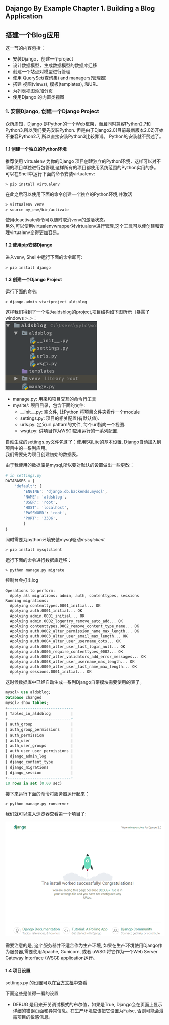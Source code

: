 ## Dajango By Example Chapter 1. Building a Blog Application
## 搭建一个Blog应用

这一节的内容包括：   
- 安装Django，创建一个project    
- 设计数据模型，生成数据模型的数据库迁移
- 创建一个站点对模型进行管理
- 使用 QuerySet(查询集) and managers(管理器)
- 搭建 视图(views), 模板(templates), 和URL
- 为列表视图添加分页
- 使用Django 的内置类视图 

###  1. 安装Django, 创建一个Django Project
众所周知，Django 是Python的一个Web框架，而且同时兼容Python2.7和Python3,所以我们要先安装Python.
但是由于Django2.0(目前最新版本2.02)开始不兼容Python2.7, 所以直接安装Python3比较靠谱。
Python的安装就不赘述了。
#### 1.1 创建一个独立的Python环境
推荐使用 virtualenv 为你的Django 项目创建独立的Python环境，这样可以对不同的项目单独进行包管理,这样所有的项目都使用系统范围的Python实用的多。    
可以在Shell中运行下面的命令安装virtualenv:   
```shell   
> pip install virtualenv
```
在此之后可以使用下面的命令创建一个独立的Python环境,并激活

```shell   
> virtualenv venv
> source my_env/bin/activate
```
使用deactivate命令可以随时取消venv的激活状态。  
另外,可以使用virtualenvwrapper对virtualenv进行管理,这个工具可以使创建和管理virtualenv变得更加容易。

#### 1.2 使用pip安装Django
进入venv, Shell中运行下面的命令即可:  

```shell
> pip install django
```
#### 1.3 创建一个Django Project
运行下面的命令: 

```shell
> django-admin startproject aldsblog
```

这样我们得到了一个名为aldsblog的project,项目结构如下图所示（暴露了windows >_>：   
![Figure-1-1](https://github.com/aldslvda/blog-images/blob/master/djangobyexample-1.1.png?raw=true)

- manage.py: 用来和项目交互的命令行工具   
- mysite/: 项目目录，包含下面的文件:       
    - \_\_init\_\_.py: 空文件, 让Python 将项目文件夹看作一个module  
    - settings.py: 项目的相关配置(有默认值).  
    - urls.py: 定义url pattarn的文件, 每个url指向一个视图.  
    - wsgi.py: 讲项目作为WSGI应用运行的一系列配置.

自动生成的settings.py文件包含了：使用SQLite的基本设置, Django自动加入到项目中的一系列应用。   
我们需要先为项目创建初始的数据表。

由于我使用的数据库是mysql,所以要对默认的设置做出一些更改：

```python   
# in settings.py
DATABASES = {
    'default': {
        'ENGINE': 'django.db.backends.mysql',
        'NAME': 'aldsblog',
        'USER': 'root',
        'HOST': 'localhost',
        'PASSWORD': 'root',
        'PORT': '3306',
        }
}
```

同时需要为python环境安装mysql驱动*mysqlclient*

```shell  
> pip install mysqlclient
```

运行下面的命令进行数据库迁移：

```shell   
> python manage.py migrate
```
控制台会打出log

```    
Operations to perform:
  Apply all migrations: admin, auth, contenttypes, sessions
Running migrations:
  Applying contenttypes.0001_initial... OK
  Applying auth.0001_initial... OK
  Applying admin.0001_initial... OK
  Applying admin.0002_logentry_remove_auto_add... OK
  Applying contenttypes.0002_remove_content_type_name... OK
  Applying auth.0002_alter_permission_name_max_length... OK
  Applying auth.0003_alter_user_email_max_length... OK
  Applying auth.0004_alter_user_username_opts... OK
  Applying auth.0005_alter_user_last_login_null... OK
  Applying auth.0006_require_contenttypes_0002... OK
  Applying auth.0007_alter_validators_add_error_messages... OK
  Applying auth.0008_alter_user_username_max_length... OK
  Applying auth.0009_alter_user_last_name_max_length... OK
  Applying sessions.0001_initial... OK

```
这时候数据库中已经自动生成一系列Django自带模块需要使用的表了。

```sql  
mysql> use aldsblog;
Database changed
mysql> show tables;
+----------------------------+
| Tables_in_aldsblog         |
+----------------------------+
| auth_group                 |
| auth_group_permissions     |
| auth_permission            |
| auth_user                  |
| auth_user_groups           |
| auth_user_user_permissions |
| django_admin_log           |
| django_content_type        |
| django_migrations          |
| django_session             |
+----------------------------+
10 rows in set (0.00 sec)
```


接下来运行下面的命令将服务器运行起来：

```shell   
> python manage.py runserver
```

我们就可以进入浏览器查看第一个项目了:

![Figure-1-2 Django Project 初始界面](https://github.com/aldslvda/blog-images/blob/master/djangobyexample-1.2.png?raw=true)

需要注意的是, 这个服务器并不适合作为生产环境, 如果在生产环境使用Django作为服务器,需要使用Apache, Gunicorn, 或者 uWSGI将它作为一个Web Server Gateway Interface (WSGI) application运行。

#### 1.4 项目设置

settings.py 的设置可以在[官方文档](https://docs.djangoproject.com/en/2.0/ref/settings/)中查看   

下面这些是值得一看的设置   
- DEBUG 是用来开关调试模式的布尔值，如果是True, Django会在页面上显示详细的错误页面和异常信息。在生产环境应该把它设置为False, 否则可能会泄露项目的敏感信息。  


